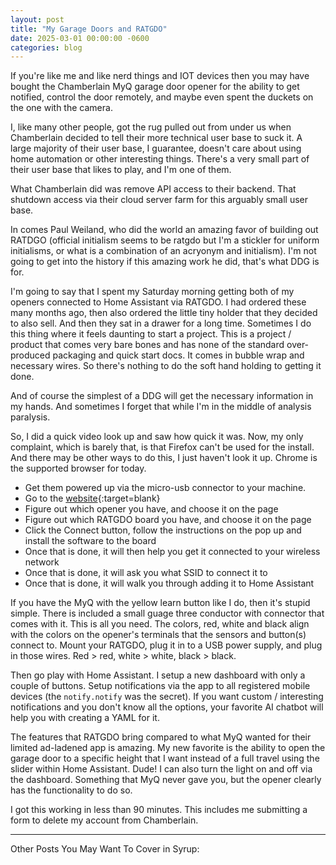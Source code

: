 ```yaml
---
layout: post
title: "My Garage Doors and RATGDO"
date: 2025-03-01 00:00:00 -0600
categories: blog
---
```


If you're like me and like nerd things and IOT devices then you may have bought the Chamberlain MyQ garage door opener for the ability to get notified, control the door remotely, and maybe even spent the duckets on the one with the camera.

I, like many other people, got the rug pulled out from under us when Chamberlain decided to tell their more technical user base to suck it.  A large majority of their user base, I guarantee, doesn't care about using home automation or other interesting things.  There's a very small part of their user base that likes to play, and I'm one of them. 

What Chamberlain did was remove API access to their backend.  That shutdown access via their cloud server farm for this arguably small user base.  

In comes Paul Weiland, who did the world an amazing favor of building out RATDGO (official initialism seems to be ratgdo but I'm a stickler for uniform initialisms, or what is a combination of an acryonym and initialism).  I'm not going to get into the history if this amazing work he did, that's what DDG is for.  

I'm going to say that I spent my Saturday morning getting both of my openers connected to Home Assistant via RATGDO.  I had ordered these many months ago, then also ordered the little tiny holder that they decided to also sell.  And then they sat in a drawer for a long time.  Sometimes I do this thing where it feels daunting to start a project.  This is a project / product that comes very bare bones and has none of the standard over-produced packaging and quick start docs.  It comes in bubble wrap and necessary wires.   So there's nothing to do the soft hand holding to getting it done.  

And of course the simplest of a DDG will get the necessary information in my hands.  And sometimes I forget that while I'm in the middle of analysis paralysis.  

So, I did a quick video look up and saw how quick it was.  Now, my only complaint, which is barely that, is that Firefox can't be used for the install.  And there may be other ways to do this, I just haven't look it up.  Chrome is the supported browser for today.

- Get them powered up via the micro-usb connector to your machine.  
- Go to the [website](https://ratgdo.github.io/esphome-ratgdo/){:target=blank}
- Figure out which opener you have, and choose it on the page
- Figure out which RATGDO board you have, and choose it on the page
- Click the Connect button, follow the instructions on the pop up and install the software to the board
- Once that is done, it will then help you get it connected to your wireless network
- Once that is done, it will ask you what SSID to connect it to
- Once that is done, it will walk you through adding it to Home Assistant

If you have the MyQ with the yellow learn button like I do, then it's stupid simple.  There is included a small guage three conductor with connector that comes with it.  This is all you need.  The colors, red, white and black align with the colors on the opener's terminals that the sensors and button(s) connect to.  Mount your RATGDO, plug it in to a USB power supply, and plug in those wires. Red > red, white > white, black > black.

Then go play with Home Assistant.  I setup a new dashboard with only a couple of buttons.  Setup notifications via the app to all registered mobile devices (the `notify.notify` was the secret).  If you want custom / interesting notifications and you don't know all the options, your favorite AI chatbot will help you with creating a YAML for it.

The features that RATGDO bring compared to what MyQ wanted for their limited ad-ladened app is amazing.  My new favorite is the ability to open the garage door to a specific height that I want instead of a full travel using the slider within Home Assistant.  Dude!  I can also turn the light on and off via the dashboard.  Something that MyQ never gave you, but the opener clearly has the functionality to do so.  

I got this working in less than 90 minutes.  This includes me submitting a form to delete my account from Chamberlain.

---

Other Posts You May Want To Cover in Syrup:
